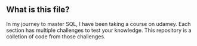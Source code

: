 ## What is this file?
In my journey to master SQL, I have been taking a course on udamey. Each section has multiple challenges to test your knowledge. This repository is a colletion of code from those challenges. 
